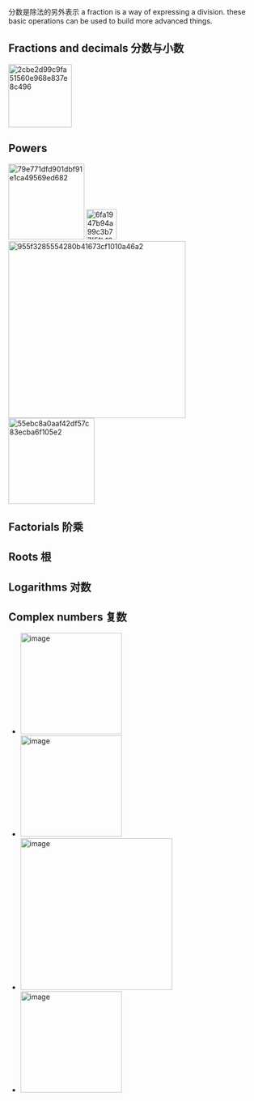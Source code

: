 

分数是除法的另外表示 a fraction is a way of expressing a division. these basic operations can be used to build more advanced things.
## Fractions and decimals 分数与小数
<img width="125" alt="2cbe2d99c9fa51560e968e837e8c496" src="https://user-images.githubusercontent.com/31954987/233878487-606b06e2-2814-4efd-9beb-1bd19748d4c3.png">

## Powers
<img width="150" alt="79e771dfd901dbf91e1ca49569ed682" src="https://user-images.githubusercontent.com/31954987/233880447-2eb307d2-bf76-4563-8135-f49b5885ea85.png">
<img width="60" alt="6fa1947b94a99c3b77f51b188cc8e9b" src="https://user-images.githubusercontent.com/31954987/233880601-dfa7a35e-b8d6-435f-aaff-61c4801e0c59.png">
<img width="350" alt="955f3285554280b41673cf1010a46a2" src="https://user-images.githubusercontent.com/31954987/233881940-9acddf22-8ee3-49fa-9136-ff13f39648d6.png">
<img width="170" alt="55ebc8a0aaf42df57c83ecba6f105e2" src="https://user-images.githubusercontent.com/31954987/233888291-a4193b38-a405-4a8a-854f-0902dad76d5b.png">




## Factorials 阶乘


## Roots 根


## Logarithms 对数


## Complex numbers 复数
- <img width="200" alt="image" src="https://github.com/ChenxingWang93/Math/assets/31954987/137f1bcf-1259-4354-a2f4-edc379f96070">

- <img width="200" alt="image" src="https://github.com/ChenxingWang93/Math/assets/31954987/a2900e11-2157-4504-b8e8-d2fa4131e17d">

- <img width="300" alt="image" src="https://github.com/ChenxingWang93/Math/assets/31954987/8d011e41-7d63-43cc-a388-068e88acc829">

- <img width="200" alt="image" src="https://github.com/ChenxingWang93/Math/assets/31954987/8995a67b-b707-4d2f-be91-cb778934971b">

